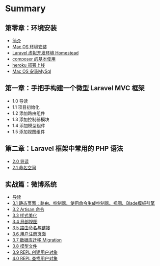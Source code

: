 # Summary

## 第零章：环境安装

* [简介](README.md)
* [Mac OS 环境安装](chapter1.md)
* [Laravel 虚拟开发环境 Homestead](laravel-xu-ni-kai-fa-huan-jing-homestead.md)
* [composer 的基本使用](di-yi-zhang-ff1a-zu-jian-hua-kai-fa-yu-composer-de-shi-yong/composerde-ji-ben-shi-yong.md)
* [heroku 部署上线](heroku-bu-shu.md)
* [Mac OS 安装MySql](mac-os-an-zhuang-mysql.md)

## 第一章：手把手构建一个微型 Laravel MVC 框架

* 1.0 导读
* 1.1 项目初始化
* 1.2 添加路由组件
* 1.3 添加控制器模块
* 1.4 添加模型组件
* 1.5 添加视图组件

## 第二章：Laravel 框架中常用的 PHP 语法

* [2.0 导读](di-er-zhang-ff1a-laravel-kuang-jia-zhong-chang-yong-de-php-yu-fa/20-ben-zhang-dao-du.md)
* [2.1 命名空间](di-er-zhang-ff1a-laravel-kuang-jia-zhong-chang-yong-de-php-yu-fa/21-ming-ming-kong-jian.md)

## 实战篇：微博系统

* [导读](shi-zhan-pian-ff1a-wei-bo-xi-tong/dao-du.md)
* [3.1  静态页面：路由、控制器、使用命令生成控制器、视图、Blade模板引擎](shi-zhan-pian-ff1a-wei-bo-xi-tong/31-jing-tai-ye-mian.md)
* [3.2 Artisan 命令](shi-zhan-pian-ff1a-wei-bo-xi-tong/32-artisan-ming-ling.md)
* [3.3 样式美化](shi-zhan-pian-ff1a-wei-bo-xi-tong/33-yang-shi-mei-hua.md)
* [3.4 局部视图](shi-zhan-pian-ff1a-wei-bo-xi-tong/34-ju-bu-shi-tu.md)
* [3.5 路由命名与链接](shi-zhan-pian-ff1a-wei-bo-xi-tong/35-lu-you-ming-ming-yu-lian-jie.md)
* [3.6  用户注册页面](shi-zhan-pian-ff1a-wei-bo-xi-tong/36-yong-hu-zhu-ce-ye-mian.md)
* [3.7 数据库迁移 Migration](shi-zhan-pian-ff1a-wei-bo-xi-tong/37-shu-ju-ku-qian-yi.md)
* [3.8 模型文件](shi-zhan-pian-ff1a-wei-bo-xi-tong/38-mo-xing-wen-jian.md)
* [3.9 REPL 创建用户对象 ](shi-zhan-pian-ff1a-wei-bo-xi-tong/39-repl-chuang-jian-yong-hu-dui-xiang.md)
* [4.0 REPL 查找用户对象](shi-zhan-pian-ff1a-wei-bo-xi-tong/40-repl-cha-zhao-yong-hu-dui-xiang.md)

